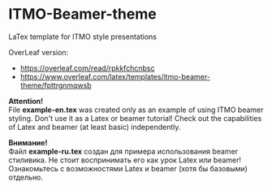 # ITMO-Beamer-theme
LaTex template for ITMO style presentations

OverLeaf version:
* https://overleaf.com/read/rpkkfchcnbsc
* https://www.overleaf.com/latex/templates/itmo-beamer-theme/fpttrgnmqwsb

**Attention!**  
File **example-en.tex** was created only as an example of using ITMO beamer styling.
Don't use it as a Latex or beamer tutorial!
Check out the capabilities of Latex and beamer (at least basic) independently.

**Внимание!**  
Файл **example-ru.tex** создан для примера использования beamer стиливика.
Не стоит воспринимать его как урок Latex или beamer!
Ознакомьтесь с возможностями Latex и beamer (хотя бы базовыми) отдельно.
